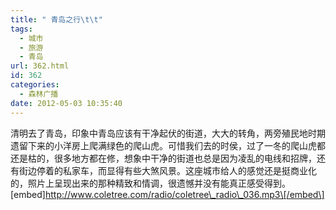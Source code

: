 ```yaml
---
title: " 青岛之行\t\t"
tags:
  - 城市
  - 旅游
  - 青岛
url: 362.html
id: 362
categories:
  - 森林广播
date: 2012-05-03 10:35:40
---
```


清明去了青岛，印象中青岛应该有干净起伏的街道，大大的转角，两旁殖民地时期遗留下来的小洋房上爬满绿色的爬山虎。可惜我们去的时侯，过了一冬的爬山虎都还是枯的，很多地方都在修，想象中干净的街道也总是因为凌乱的电线和招牌，还有街边停着的私家车，而显得有些大煞风景。这座城市给人的感觉还是挺商业化的，照片上呈现出来的那种精致和情调，很遗憾并没有能真正感受得到。   \[embed\]http://www.coletree.com/radio/coletree\_radio\_036.mp3\[/embed\]
